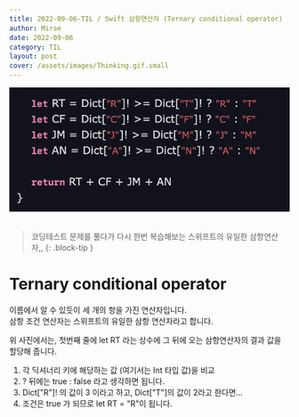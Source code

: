 ```yaml
---
title: 2022-09-06-TIL / Swift 삼항연산자 (Ternary conditional operator)
author: Mirae
date: 2022-09-06
category: TIL
layout: post
cover: /assets/images/Thinking.gif.small
---
```


  <center><img src="/assets/images/ternaryOperator.png" alt="ternaryOperator.png" width="600"></center><br>

> 코딩테스트 문제를 풀다가 다시 한번 복습해보는 스위프트의 유일한 삼항연산자,,
{: .block-tip }

# Ternary conditional operator 
  
  이름에서 알 수 있듯이 세 개의 항을 가진 연산자입니다.  
  삼항 조건 연산자는 스위프트의 유일한 삼항 연산자라고 합니다.  
    
    
  위 사진에서는, 첫번째 줄에 let RT 라는 상수에 그 뒤에 오는 삼항연산자의 결과 값을 할당해 줍니다.  
  1) 각 딕셔너리 키에 해당하는 값 (여기서는 Int 타입 값)을 비교  
  2) ? 뒤에는 true : false 라고 생각하면 됩니다.   
  3) Dict["R"]! 의 값이 3 이라고 하고, Dict["T"]의 값이 2라고 한다면...  
  4) 조건은 true 가 되므로 let RT = "R"이 됩니다.   
 
